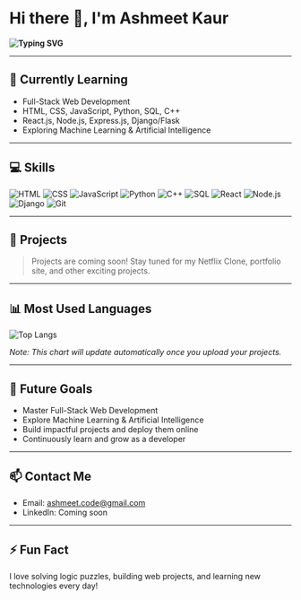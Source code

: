 # Hi there 👋, I'm Ashmeet Kaur

**<img src="https://readme-typing-svg.herokuapp.com?font=Fira+Code&size=22&duration=3000&pause=500&color=00BFFF&center=true&vCenter=true&width=600&lines=Aspiring+Full-Stack+Developer;Passionate+about+building+innovative+projects" alt="Typing SVG"/>**

---

## 🌱 Currently Learning
- Full-Stack Web Development
- HTML, CSS, JavaScript, Python, SQL, C++
- React.js, Node.js, Express.js, Django/Flask
- Exploring Machine Learning & Artificial Intelligence  

---

## 💻 Skills

![HTML](https://img.shields.io/badge/HTML-E34F26?style=for-the-badge&logo=html5&logoColor=white)
![CSS](https://img.shields.io/badge/CSS-1572B6?style=for-the-badge&logo=css3&logoColor=white)
![JavaScript](https://img.shields.io/badge/JavaScript-F7DF1E?style=for-the-badge&logo=javascript&logoColor=black)
![Python](https://img.shields.io/badge/Python-3776AB?style=for-the-badge&logo=python&logoColor=white)
![C++](https://img.shields.io/badge/C++-00599C?style=for-the-badge&logo=cplusplus&logoColor=white)
![SQL](https://img.shields.io/badge/SQL-0064A5?style=for-the-badge&logo=mysql&logoColor=white)
![React](https://img.shields.io/badge/React-61DAFB?style=for-the-badge&logo=react&logoColor=black)
![Node.js](https://img.shields.io/badge/Node.js-339933?style=for-the-badge&logo=nodedotjs&logoColor=white)
![Django](https://img.shields.io/badge/Django-092E20?style=for-the-badge&logo=django&logoColor=white)
![Git](https://img.shields.io/badge/Git-F05032?style=for-the-badge&logo=git&logoColor=white)

---

## 🚀 Projects

> Projects are coming soon! Stay tuned for my Netflix Clone, portfolio site, and other exciting projects.  

---

## 📊 Most Used Languages

![Top Langs](https://github-readme-stats.vercel.app/api/top-langs/?username=ashcodeshub&layout=compact&theme=tokyonight)

*Note: This chart will update automatically once you upload your projects.*  

---

## 🎯 Future Goals
- Master Full-Stack Web Development
- Explore Machine Learning & Artificial Intelligence
- Build impactful projects and deploy them online
- Continuously learn and grow as a developer  

---

## 📫 Contact Me
- Email: [ashmeet.code@gmail.com](mailto:ashmeet.code@gmail.com)
- LinkedIn: Coming soon  

---

## ⚡ Fun Fact
I love solving logic puzzles, building web projects, and learning new technologies every day!
